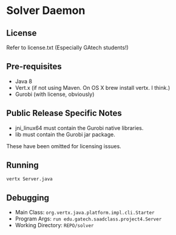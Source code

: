 Solver Daemon
=============

License
-------
Refer to license.txt (Especially GAtech students!)

Pre-requisites
--------------

- Java 8
- Vert.x (if not using Maven. On OS X brew install vertx. I think.)
- Gurobi (with license, obviously)

Public Release Specific Notes
-----------------------------

- jni\_linux64 must contain the Gurobi native libraries.
- lib must contain the Gurobi jar package.

These have been omitted for licensing issues.

Running
-------

`vertx Server.java`

Debugging
---------

- Main Class: `org.vertx.java.platform.impl.cli.Starter`
- Program Args: `run edu.gatech.saadclass.project4.Server`
- Working Directory: `REPO/solver`

